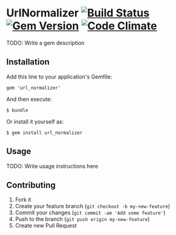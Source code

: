 # UrlNormalizer [![Build Status](https://travis-ci.org/Factlink/url_normalizer.png?branch=master)](https://travis-ci.org/Factlink/url_normalizer) [![Gem Version](https://badge.fury.io/rb/url_normalizer.png)](http://badge.fury.io/rb/url_normalizer) [![Code Climate](https://codeclimate.com/github/Factlink/url_normalizer.png)](https://codeclimate.com/github/Factlink/url_normalizer)

TODO: Write a gem description

## Installation

Add this line to your application's Gemfile:

    gem 'url_normalizer'

And then execute:

    $ bundle

Or install it yourself as:

    $ gem install url_normalizer

## Usage

TODO: Write usage instructions here

## Contributing

1. Fork it
2. Create your feature branch (`git checkout -b my-new-feature`)
3. Commit your changes (`git commit -am 'Add some feature'`)
4. Push to the branch (`git push origin my-new-feature`)
5. Create new Pull Request
